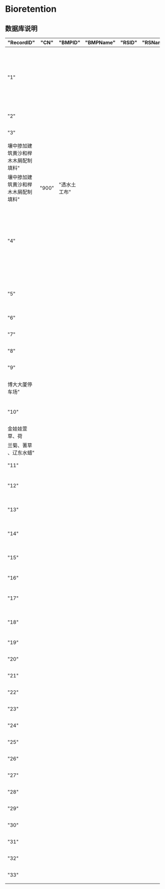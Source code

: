 # Bioretention

## 数据库说明

| "RecordID"         | "CN"  | "BMPID" | "BMPName" | "RSID" | "RSName" | "ProjectID" | "ProjectName"          | "Type"   | "GDH"   | "GDL"   | "NSIR" | "SG"  | "RCR"   | "DR" | "BSA"     | "CA"  | "RATIOTSA" | "SIR" | "DIR" | "PD"    | "PV"     | "PVET" | "Shape"         | "HOA" | "ISZ"   | "ISZD" | "SSV" | "MM"   | "MT"  | "PSLM"           | "PSLT" | "FLM"                                | "FLT" | "UGLM" | "PUGL" | "UGLT"  | "UM" | "UD"  | "UOP" | "SLM" | "SLT" | "PS24"                 | "PS48" | "PlantingDensity" | "Comments" |
|--------------------|-------|---------|-----------|--------|----------|-------------|------------------------|----------|---------|---------|--------|-------|---------|------|-----------|-------|------------|-------|-------|---------|----------|--------|-----------------|-------|---------|--------|-------|--------|-------|------------------|--------|--------------------------------------|-------|--------|--------|---------|------|-------|-------|-------|-------|------------------------|--------|-------------------|------------|
| "1"                |       |         |           |        |          |             | "白城海绵市"                |          | "200"   |         | "20"   | "砂性土" | "0\.75" |      | "7500"    |       |            |       |       | "24\.6" | "192"    | "2"    | "复杂型生物滞留设施\-圆形" | "3"   | "1"     |        |       | "天然碎石" | "50"  | "种植土、炉渣、砂土，掺腐殖土" | "600"  | "中砂"                                 | "100" |        |        | "0\.25" |      | "20"  |       |       |       | "金娃娃、萱草、石竹、八宝景天、金山绣线菊" | "马莲"   | "36"              |            |
| "2"                |       |         |           |        |          |             | "合肥老城区杏花区域"            |          | "2000"  |         | "1\.8" |       | "0\.58" |      | "71100"   |       |            |       |       | "200"   | "36600"  |        |                 |       |         |        |       |        |       |                  |        |                                      |       |        |        |         |      |       |       |       |       |                        |        |                   |            |
| "3"                |       |         |           |        |          |             | "合肥市塘西河污水厂"            | "生物滞留设施" |         |         | "4"    | " 粘性土 |         |      |           |       |            |       |       |         |          |        |                 |       |         |        |       |        |       |                  |        |                                      |       |        |        |         |      |       |       |       |       |                        |        |                   |            |
| 壤中掺加建筑黄沙和榉木木屑配制填料" |       |         |           |        |          |             |                        | "300"    | "0\.47" |         | "立方体"  |       |         |      |           | "松树皮" | "30"       | "粘性土  |       |         |          |        |                 |       |         |        |       |        |       |                  |        |                                      |       |        |        |         |      |       |       |       |       |                        |        |                   |            |
| 壤中掺加建筑黄沙和榉木木屑配制填料" | "900" | "透水土工布" |           |        |          |             |                        |          |         |         |        | "黄菖蒲" |         | "22" |           |       |            |       |       |         |          |        |                 |       |         |        |       |        |       |                  |        |                                      |       |        |        |         |      |       |       |       |       |                        |        |                   |            |
| "4"                |       |         |           |        |          |             | "安徽某住宅小区"              |          |         |         |        |       |         |      | "1357"    |       |            |       |       |         | "290"    |        |                 |       |         |        |       | "钢渣"   | "50"  |                  |        | "400mm厚过滤层，成品混合基质填料,100厚过渡层，2~4m中粗砂" | "500" |        |        | "250"   |      |       |       |       |       |                        |        |                   |            |
| "5"                |       |         |           |        |          |             | "海口中心城区内的具有一定代表性的城市公园" | "雨水花园"   |         |         |        |       |         |      |           |       |            |       |       | "250"   |          |        |                 |       |         |        |       | "树皮"   | "75"  |                  | "250"  | "透水土工布"                              | "100" |        |        | "275"   |      | "100" |       |       |       |                        |        |                   |            |
| "6"                |       |         |           |        |          |             | "上海临港新城"               |          |         |         |        |       |         |      |           |       |            |       |       | "150"   |          |        |                 |       |         |        |       |        |       | "改良种植土"          | "250"  | "土工布"                                | "100" |        |        | "100"   |      |       |       |       |       |                        |        |                   |            |
| "7"                |       |         |           |        |          |             | "镇江市解放南路"              | "生态树池"   |         |         |        |       | "0\.54" |      | "832"     |       |            |       |       |         |          |        |                 |       |         |        |       |        |       | "透水土壤"           | "400"  | "水洗粗砂"                               | "100" |        |        | "200"   |      | "100" |       |       |       |                        |        |                   |            |
| "8"                |       |         |           |        |          |             | "天津地区海绵城市建设"           | "下凹式绿地"  |         |         |        |       |         |      |           |       |            |       |       | "150"   |          |        |                 |       |         |        |       |        |       | "种植土"            | "200"  |                                      |       |        |        |         |      |       |       |       |       |                        |        |                   |            |
| "9"                |       |         |           |        |          |             | "北京经济技术开发区             |          |         |         |        |       |         |      |           |       |            |       |       |         |          |        |                 |       |         |        |       |        |       |                  |        |                                      |       |        |        |         |      |       |       |       |       |                        |        |                   |            |
| 博大大厦停车场"           |       |         |           |        |          |             |                        |          |         |         |        |       |         |      |           |       |            |       |       |         |          |        | "沙土混合"          | "800" | "透水土工布" |        |       |        | "200" |                  |        |                                      |       |        |        |         |      |       |       |       |       |                        |        |                   |            |
| "10"               |       |         |           |        |          |             | "以西宁市安泰华庭小区"           | "生物滞留池"  |         |         |        |       |         |      | "27212"   |       |            |       |       | "200"   |          |        |                 |       |         |        |       |        |       |                  | "700"  |                                      |       |        |        | "200"   |      |       |       |       |       | "水烛 、鸢尾 、              |        |                   |            |
| 金娃娃萱草、荷            |       |         |           |        |          |             |                        |          |         |         |        |       |         |      |           |       |            |       |       |         |          |        |                 |       |         |        |       |        |       |                  |        |                                      |       |        |        |         |      |       |       |       |       |                        |        |                   |            |
| 兰菊、蓍草 、辽东水蜡"       |       |         |           |        |          |             |                        |          |         |         |        |       |         |      |           |       |            |       |       |         |          |        |                 |       |         |        |       |        |       |                  |        |                                      |       |        |        |         |      |       |       |       |       |                        |        |                   |            |
| "11"               |       |         |           |        |          |             | "玉溪东风广场"               | "雨水花园"   |         |         |        |       | "0\.14" |      | "462"     |       |            |       |       | "200"   |          |        |                 |       |         |        |       | "碎石"   | "300" | "介质土"            | "500"  |                                      |       |        |        |         |      |       |       |       |       |                        |        |                   |            |
| "12"               |       |         |           |        |          |             | "北京城市副中心职工周转房项目A地块"    | "下沉式绿地"  |         |         |        |       | "0\.85" |      | "18057"   |       |            |       |       |         |          |        |                 |       |         |        |       | "卵石散置" | "100" | "种植土"            | "500"  | "无纺布"                                |       |        |        |         |      |       |       |       |       | "乔灌木及撒播草籽"             |        |                   |            |
| "13"               |       |         |           |        |          |             | "北京城市副中心职工周转房A地块"      | "雨水花园"   |         |         |        |       | "0\.85" |      |           |       |            |       |       |         |          |        |                 |       |         |        |       | "树皮"   | "50"  | "种植土"            | "400"  | "透水土工布"                              |       |        |        | "300"   |      |       |       |       |       |                        |        |                   |            |
| "14"               |       |         |           |        |          |             | "北京城市副中心职工周转房项目B地块"    | "下沉式绿地"  | "3400"  | "7000"  | "36"   |       | "0\.85" |      | "53699"   |       |            |       |       | "100"   | "4296"   | "3\.7" |                 |       |         |        |       |        |       |                  |        |                                      |       |        |        |         |      |       |       |       |       |                        |        |                   |            |
| "15"               |       |         |           |        |          |             | "北京城市副中心职工周转房项目C地块"    | "下凹式绿地"  |         |         |        |       |         |      |           |       |            |       |       |         |          |        |                 |       |         |        |       | "卵石散置" | "100" | "种植土"            | "500"  | "无纺布"                                |       |        |        |         |      |       |       |       |       |                        |        |                   |            |
| "16"               |       |         |           |        |          |             | "杨坨中南区"                | "下凹式绿地"  | "6900"  | "9700"  |        | "壤土"  | "0\.85" |      | "11439"   |       |            |       |       | "50"    | "241\.4" |        |                 |       |         |        |       | "砾石散置" | "100" | "种植土"            | "500"  | "无纺布"                                |       |        |        |         |      |       |       |       |       |                        |        |                   |            |
| "17"               |       |         |           |        |          |             | "紫运西里东区（第二设计合同段）"      | "雨水花园"   | "9300"  | "13500" |        |       | "0\.91" |      | "609\.45" |       |            |       |       | "200"   |          |        |                 |       |         |        |       |        |       |                  |        |                                      |       |        |        |         |      |       |       |       |       |                        |        |                   |            |
| "18"               |       |         |           |        |          |             | "紫运西里东区（第二设计合同段）"      | "下沉式绿地"  | "9300"  | "13500" |        |       | "0\.91" |      | "258\.81" |       |            |       |       | "50"    |          |        |                 |       |         |        |       |        |       | "种植土"            | "500"  | "中砂"                                 | "100" |        |        | "100"   |      |       |       |       |       |                        |        |                   |            |
| "19"               |       |         |           |        |          |             | "杨坨北区"                 | "下沉式绿地"  | "6900"  | "9700"  |        | "壤土"  | "0\.85" |      | "9329\.5" |       |            |       |       | "50"    |          |        |                 |       |         |        |       | "卵石"   | "100" | "种植土"            | "500"  | "无纺布"                                |       |        |        |         |      |       |       |       |       |                        |        |                   |            |
| "20"               |       |         |           |        |          |             | "月季雅园"                 | "雨水花园"   | "9300"  | "13500" |        |       | "0\.75" |      | "225"     |       |            |       |       | "200"   |          |        |                 |       |         |        |       |        |       | "种植土"            | "500"  | "中砂"                                 | "100" |        |        | "100"   |      | "100" |       |       |       |                        |        |                   |            |
| "21"               |       |         |           |        |          |             | "月季雅园"                 | "下凹式绿地"  | "9300"  | "13500" |        |       | "0\.75" |      | "7475"    |       |            |       |       | "50"    |          |        |                 |       |         |        |       |        |       |                  |        |                                      |       |        |        |         |      |       |       |       |       |                        |        |                   |            |
| "22"               |       |         |           |        |          |             | "北京通州芙蓉小学"             | "雨水花园A"  | "9300"  | "13500" |        |       | "0\.7"  |      |           |       |            |       |       | "200"   |          |        |                 |       |         |        |       | "厚松树皮" | "30"  | "种植土"            | "400"  | "透水无纺布"                              |       |        |        | "400"   |      | "150" |       |       |       |                        |        |                   |            |
| "23"               |       |         |           |        |          |             | "北京通州芙蓉小学"             | "雨水花园B"  | "9300"  | "13500" |        |       | "0\.7"  |      | "1218"    |       |            |       |       | "100"   |          |        |                 |       |         |        |       | "碎石"   | "5"   | "种植土"            | "300"  | "透水无纺布"                              |       |        |        | "400"   |      | "150" |       |       |       |                        |        |                   |            |
| "24"               |       |         |           |        |          |             | "北京通州芙蓉小学"             | "生态树池"   | "9300"  | "13500" |        |       | "0\.7"  |      | "16"      |       |            |       |       |         |          |        |                 |       |         |        |       |        |       |                  |        |                                      |       |        |        |         |      |       |       |       |       |                        |        |                   |            |
| "25"               |       |         |           |        |          |             | "北京通州芙蓉小学"             | "湿地长廊"   | "9300"  | "13500" |        |       | "0\.7"  |      | "181"     |       |            |       |       |         |          |        |                 |       |         |        |       |        |       | "种植土"            | "100"  |                                      |       |        |        |         |      |       |       |       |       |                        |        |                   |            |
| "26"               |       |         |           |        |          |             | "紫运西里东区"               | "下凹绿地"   | "9300"  | "13500" |        |       | "0\.75" |      | "5180"    |       |            |       |       | "50"    |          |        |                 | "150" |         |        |       |        |       | "素土"             |        | "土工布"                                |       |        |        |         |      | "100" |       |       |       |                        |        |                   |            |
| "27"               |       |         |           |        |          |             | "紫运西里东区"               | "雨水花园"   | "9300"  | "13500" |        |       | "0\.75" |      | "610"     |       |            |       |       | "200"   |          |        |                 | "100" |         |        |       |        |       | "种植土"            | "500"  | "中砂"                                 | "100" |        |        | "100"   |      | "100" |       |       |       |                        |        |                   |            |
| "28"               |       |         |           |        |          |             | "运河湾南区"                | "雨水花园"   | "9300"  | "13500" |        |       | "0\.75" |      | "163"     |       |            |       |       |         |          |        |                 |       |         |        |       |        |       | "种植土"            | "300"  | "碎石"                                 | "200" |        |        | "200"   |      |       |       |       |       |                        |        |                   |            |
| "29"               |       |         |           |        |          |             | "运河湾南区"                | "生态树池"   | "9300"  | "13500" |        |       | "0\.75" |      | "287"     |       |            |       |       |         |          |        | "圆形方形"          |       |         |        |       | "白色卵石" | "80"  |                  |        |                                      |       |        |        |         |      |       |       |       |       |                        |        |                   |            |
| "30"               |       |         |           |        |          |             | "运河湾南区"                | "生物滞留池"  | "9300"  | "13500" |        |       | "0\.75" |      | "287"     |       |            |       |       |         |          |        |                 |       |         |        |       |        |       | "种植土"            | "600"  |                                      |       |        |        | "200"   |      | "8"   |       |       |       |                        |        |                   |            |
| "31"               |       |         |           |        |          |             | "新华联运河湾"               | "雨水花园"   | "9300"  | "13500" |        |       | "0\.75" |      | "199"     |       |            |       |       |         |          |        |                 |       |         |        |       |        |       | "种植土"            | "300"  | "碎石"                                 | "200" |        |        | "200"   |      | "8"   |       |       |       |                        |        |                   |            |
| "32"               |       |         |           |        |          |             | "新华联运河湾"               | "生物滞留池"  | "9300"  | "13500" |        |       | "0\.75" |      | "267"     |       |            |       |       |         |          |        |                 |       |         |        |       |        |       | "种植土"            | "600"  | "土工布"                                |       |        |        | "200"   |      |       |       |       |       |                        |        |                   |            |
| "33"               |       |         |           |        |          |             | "新华联运河湾"               | "生态树池"   | "9300"  | "13500" |        |       | "0\.75" |      |           |       |            |       |       |         |          |        | "圆形方形"          |       |         |        |       | "白色卵石" |       |                  |        |                                      |       |        |        |         |      |       |       |       |       |                        |        |                   |            |
